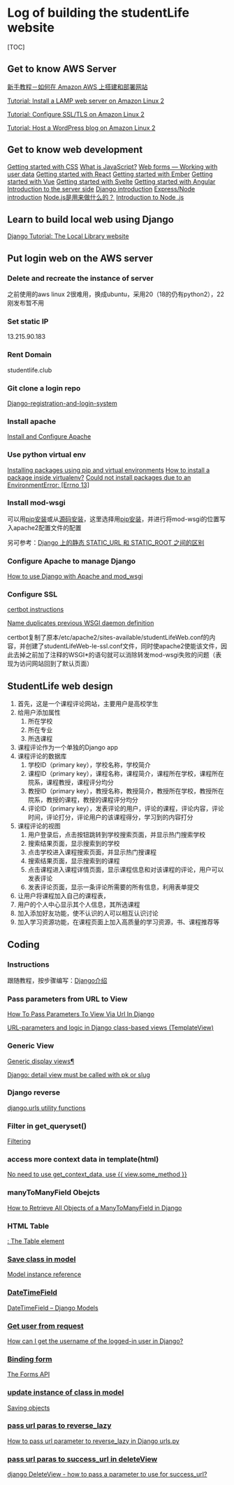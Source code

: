 # Log of building the studentLife website

[TOC]

## Get to know AWS Server

[新手教程－如何在 Amazon AWS 上搭建和部署网站](http://www.awshao.com/新手教程－如何在-amazon-aws-上搭建和部署网站/)

[Tutorial: Install a LAMP web server on Amazon Linux 2](https://docs.aws.amazon.com/AWSEC2/latest/UserGuide/ec2-lamp-amazon-linux-2.html)

[Tutorial: Configure SSL/TLS on Amazon Linux 2](https://docs.aws.amazon.com/AWSEC2/latest/UserGuide/SSL-on-amazon-linux-2.html)

[Tutorial: Host a WordPress blog on Amazon Linux 2](https://docs.aws.amazon.com/AWSEC2/latest/UserGuide/hosting-wordpress.html#create_user_and_database)

## Get to know web development

[Getting started with CSS](https://developer.mozilla.org/en-US/docs/Learn/CSS/First_steps/Getting_started)
[What is JavaScript?](https://developer.mozilla.org/en-US/docs/Learn/JavaScript/First_steps/What_is_JavaScript)
[Web forms — Working with user data](https://developer.mozilla.org/en-US/docs/Learn/Forms)
[Getting started with React](https://developer.mozilla.org/en-US/docs/Learn/Tools_and_testing/Client-side_JavaScript_frameworks/React_getting_started)
[Getting started with Ember](https://developer.mozilla.org/en-US/docs/Learn/Tools_and_testing/Client-side_JavaScript_frameworks/Ember_getting_started)
[Getting started with Vue](https://developer.mozilla.org/en-US/docs/Learn/Tools_and_testing/Client-side_JavaScript_frameworks/Vue_getting_started#.vue_files_single_file_components)
[Getting started with Svelte](https://developer.mozilla.org/en-US/docs/Learn/Tools_and_testing/Client-side_JavaScript_frameworks/Svelte_getting_started)
[Getting started with Angular](https://developer.mozilla.org/en-US/docs/Learn/Tools_and_testing/Client-side_JavaScript_frameworks/Angular_getting_started)
[Introduction to the server side](https://developer.mozilla.org/en-US/docs/Learn/Server-side/First_steps/Introduction)
[Django introduction](https://developer.mozilla.org/en-US/docs/Learn/Server-side/Django/Introduction)
[Express/Node introduction](https://developer.mozilla.org/en-US/docs/Learn/Server-side/Express_Nodejs/Introduction)
[Node.js是用来做什么的？](https://www.zhihu.com/question/33578075)
[Introduction to Node .js](http://nodejs.cn/learn)

## Learn to build local web using Django

[Django Tutorial: The Local Library website](https://developer.mozilla.org/en-US/docs/Learn/Server-side/Django/Tutorial_local_library_website)

## Put login web on the AWS server

### Delete and recreate the instance of server

之前使用的aws linux 2很难用，换成ubuntu，采用20（18的仍有python2），22刚发布暂不用

### Set static IP

13.215.90.183

### Rent Domain

studentlife.club

### Git clone a login repo

[Django-registration-and-login-system](https://github.com/earthcomfy/Django-registration-and-login-system)

### Install apache

[Install and Configure Apache](https://ubuntu.com/tutorials/install-and-configure-apache#1-overview)

### Use python virtual env

[Installing packages using pip and virtual environments](https://packaging.python.org/en/latest/guides/installing-using-pip-and-virtual-environments/)
[How to install a package inside virtualenv?](https://stackoverflow.com/questions/21240653/how-to-install-a-package-inside-virtualenv)
[Could not install packages due to an EnvironmentError: [Errno 13]](https://stackoverflow.com/questions/52949531/could-not-install-packages-due-to-an-environmenterror-errno-13)

### Install mod-wsgi

可以用[pip安装](https://pypi.org/project/mod-wsgi/)或从[源码安装](https://modwsgi.readthedocs.io/en/master/user-guides/quick-installation-guide.html)，这里选择用[pip安装](https://pypi.org/project/mod-wsgi/)，并进行将mod-wsgi的位置写入apache2配置文件的配置

另可参考：[Django 上的静态 STATIC_URL 和 STATIC_ROOT 之间的区别](https://stackoverflow.com/questions/8687927/difference-between-static-static-url-and-static-root-on-django)

### Configure Apache to manage Django

[How to use Django with Apache and mod_wsgi](https://docs.djangoproject.com/en/4.1/howto/deployment/wsgi/modwsgi/)

### Configure SSL

[certbot instructions](https://certbot.eff.org/instructions?ws=apache&os=ubuntufocal)

[Name duplicates previous WSGI daemon definition](https://stackoverflow.com/questions/39317200/name-duplicates-previous-wsgi-daemon-definition)

certbot复制了原本/etc/apache2/sites-available/studentLifeWeb.conf的内容，并创建了studentLifeWeb-le-ssl.conf文件，同时使apache2使能该文件，因此去掉之前加了注释的WSGI*的语句就可以消除转发mod-wsgi失败的问题（表现为访问网站回到了默认页面）

## StudentLife web design

1. 首先，这是一个课程评论网站，主要用户是高校学生
2. 给用户添加属性
   1. 所在学校
   2. 所在专业
   3. 所选课程
3. 课程评论作为一个单独的Django app
4. 课程评论的数据库
   1. 学校ID（primary key），学校名称，学校简介
   2. 课程ID（primary key），课程名称，课程简介，课程所在学校，课程所在院系，课程教授，课程评分均分
   3. 教授ID（primary key），教授名称，教授简介，教授所在学校，教授所在院系，教授的课程，教授的课程评分均分
   4. 评论ID（primary key），发表评论的用户，评论的课程，评论内容，评论时间，评论打分，评论用户的该课程得分，学习到的内容打分
5. 课程评论的视图
   1. 用户登录后，点击按钮跳转到学校搜索页面，并显示热门搜索学校
   2. 搜索结果页面，显示搜索到的学校
   3. 点击学校进入课程搜索页面，并显示热门搜课程
   4. 搜索结果页面，显示搜索到的课程
   5. 点击课程进入课程详情页面，显示课程信息和对该课程的评论，用户可以发表评论
   6. 发表评论页面，显示一条评论所需要的所有信息，利用表单提交
6. 让用户将课程加入自己的课程表，
7. 用户的个人中心显示其个人信息，其所选课程
8. 加入添加好友功能，使不认识的人可以相互认识讨论
9. 加入学习资源功能，在课程页面上加入高质量的学习资源，书、课程推荐等

## Coding

### Instructions

跟随教程，按步骤编写：[Django介绍](https://developer.mozilla.org/en-US/docs/Learn/Server-side/Django/Introduction)

### Pass parameters from URL to View

[How To Pass Parameters To View Via Url In Django](https://www.dev2qa.com/how-to-pass-parameters-to-view-via-url-in-django/)

[URL-parameters and logic in Django class-based views (TemplateView)](https://stackoverflow.com/questions/15754122/url-parameters-and-logic-in-django-class-based-views-templateview)

### Generic View

[Generic display views¶](https://docs.djangoproject.com/en/4.1/ref/class-based-views/generic-display/)

[Django: detail view must be called with pk or slug](https://www.valentinog.com/blog/detail/)

### Django reverse

[django.urls utility functions](https://docs.djangoproject.com/en/4.1/ref/urlresolvers/)

### Filter in get_queryset()

[Filtering](https://www.django-rest-framework.org/api-guide/filtering/#filtering)

### access more context data in template(html)
[No need to use get_context_data, use {{ view.some_method }}](https://reinout.vanrees.org/weblog/2014/05/19/context.html#:~:text=Behind%20the%20scenes%2C%20it%20is%20the%20ContextMixin%20that,doesn%E2%80%99t%20allow%20you%20to%20call%20methods%20like%20that.)

### manyToManyField Obejcts
[How to Retrieve All Objects of a ManyToManyField in Django](http://www.learningaboutelectronics.com/Articles/How-to-retrieve-all-objects-of-a-ManyToManyField-in-Django.php#:~:text=A%20ManyToManyField%20in%20Django%20is%20a%20field%20that,ManyToManyField%2C%20we%20can%20use%20the%20add%20%28%29%20function.)

### HTML Table
[<table>: The Table element](https://developer.mozilla.org/en-US/docs/web/html/element/table#deprecated_attributes)

### Save class in model
[Model instance reference](https://django.readthedocs.io/en/stable/ref/models/instances.html)

### DateTimeField
[DateTimeField – Django Models](https://www.geeksforgeeks.org/datetimefield-django-models/)

### Get user from request
[How can I get the username of the logged-in user in Django?](https://stackoverflow.com/questions/16906515/how-can-i-get-the-username-of-the-logged-in-user-in-django)

### Binding form
[The Forms API](https://docs.djangoproject.com/en/4.1/ref/forms/api/)

### update instance of class in model
[Saving objects](https://docs.djangoproject.com/en/4.1/ref/models/instances/)

### pass url paras to reverse_lazy
[How to pass url parameter to reverse_lazy in Django urls.py](https://stackoverflow.com/questions/9879259/how-to-pass-url-parameter-to-reverse-lazy-in-django-urls-py)

### pass url paras to success_url in deleteView
[django DeleteView - how to pass a parameter to use for success_url?](https://stackoverflow.com/questions/68882385/django-deleteview-how-to-pass-a-parameter-to-use-for-success-url)


